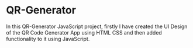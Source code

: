 # QR-Generator
In this QR-Generator JavaScript project, firstly I have created the UI Design of the QR Code Generator App using HTML CSS and then added functionality to it using JavaScript. 
